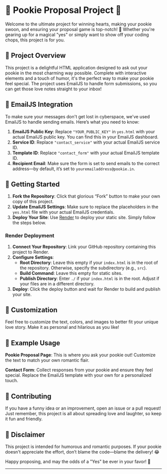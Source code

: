 # 💌 **Pookie Proposal Project** 💌

Welcome to the ultimate project for winning hearts, making your pookie swoon, and ensuring your proposal game is top-notch! 🎉 Whether you're gearing up for a magical "yes" or simply want to show off your coding chops, this project is for you.

## 📜 **Project Overview**

This project is a delightful HTML application designed to ask out your pookie in the most charming way possible. Complete with interactive elements and a touch of humor, it's the perfect way to make your pookie feel special. The project uses EmailJS to handle form submissions, so you can get those love notes straight to your inbox!

## 💌 **EmailJS Integration**

To make sure your messages don't get lost in cyberspace, we've used EmailJS to handle sending emails. Here’s what you need to know:

1. **EmailJS Public Key**: Replace `"YOUR_PUBLIC_KEY"` in `yes.html` with your actual EmailJS public key. You can find this in your EmailJS dashboard.
2. **Service ID**: Replace `"contact_service"` with your actual EmailJS service ID.
3. **Template ID**: Replace `"contact_form"` with your actual EmailJS template ID.
4. **Recipient Email**: Make sure the form is set to send emails to the correct address—by default, it’s set to `youremailaddress@pookie.in`.

## 🚀 **Getting Started**

1. **Fork the Repository**: Click that glorious “Fork” button to make your own copy of this project.
2. **Update EmailJS Settings**: Make sure to replace the placeholders in the `yes.html` file with your actual EmailJS credentials.
3. **Deploy Your Site**: Use [Render](https://render.com) to deploy your static site. Simply follow the steps below.

### Render Deployment

1. **Connect Your Repository**: Link your GitHub repository containing this project to Render.
2. **Configure Settings**:
   - **Root Directory**: Leave this empty if your `index.html` is in the root of the repository. Otherwise, specify the subdirectory (e.g., `src`).
   - **Build Command**: Leave this empty for static sites.
   - **Publish Directory**: Enter `./` if your `index.html` is in the root. Adjust if your files are in a different directory.
3. **Deploy**: Click the deploy button and wait for Render to build and publish your site.

## 🎨 **Customization**

Feel free to customize the text, colors, and images to better fit your unique love story. Make it as personal and hilarious as you like!

## 💌 **Example Usage**

**Pookie Proposal Page**: This is where you ask your pookie out! Customize the text to match your own romantic flair.

**Contact Form**: Collect responses from your pookie and ensure they feel special. Replace the EmailJS template with your own for a personalized touch.

## 📣 **Contributing**

If you have a funny idea or an improvement, open an issue or a pull request! Just remember, this project is all about spreading love and laughter, so keep it fun and friendly.

## 🤪 **Disclaimer**

This project is intended for humorous and romantic purposes. If your pookie doesn't appreciate the effort, don’t blame the code—blame the delivery! 😂

Happy proposing, and may the odds of a "Yes" be ever in your favor! 🌟

---
